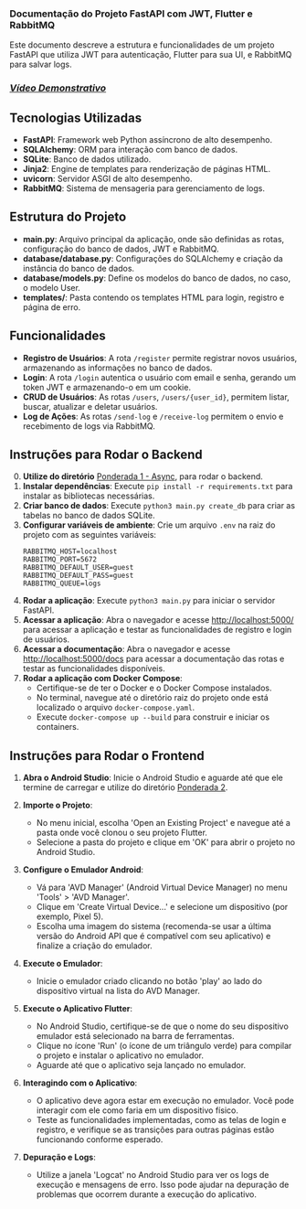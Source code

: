 ### Documentação do Projeto FastAPI com JWT, Flutter e RabbitMQ

Este documento descreve a estrutura e funcionalidades de um projeto FastAPI que utiliza JWT para autenticação, Flutter para sua UI, e RabbitMQ para salvar logs.

### [*Vídeo Demonstrativo*](https://drive.google.com/file/d/1Vh3TFzF9M7p_2Tzg7zVJIRP1NTqEElaN/view?usp=sharing)

## Tecnologias Utilizadas

- **FastAPI**: Framework web Python assíncrono de alto desempenho.
- **SQLAlchemy**: ORM para interação com banco de dados.
- **SQLite**: Banco de dados utilizado.
- **Jinja2**: Engine de templates para renderização de páginas HTML.
- **uvicorn**: Servidor ASGI de alto desempenho.
- **RabbitMQ**: Sistema de mensageria para gerenciamento de logs.

## Estrutura do Projeto

- **main.py**: Arquivo principal da aplicação, onde são definidas as rotas, configuração do banco de dados, JWT e RabbitMQ.
- **database/database.py**: Configurações do SQLAlchemy e criação da instância do banco de dados.
- **database/models.py**: Define os modelos do banco de dados, no caso, o modelo User.
- **templates/**: Pasta contendo os templates HTML para login, registro e página de erro.

## Funcionalidades

- **Registro de Usuários**: A rota `/register` permite registrar novos usuários, armazenando as informações no banco de dados.
- **Login**: A rota `/login` autentica o usuário com email e senha, gerando um token JWT e armazenando-o em um cookie.
- **CRUD de Usuários**: As rotas `/users`, `/users/{user_id}`, permitem listar, buscar, atualizar e deletar usuários.
- **Log de Ações**: As rotas `/send-log` e `/receive-log` permitem o envio e recebimento de logs via RabbitMQ.

## Instruções para Rodar o Backend

0. **Utilize do diretório** [Ponderada 1 - Async](https://github.com/Gabi-Barretto/M10-Individual/tree/main/Ponderada%201%20-%20Async), para rodar o backend.
1. **Instalar dependências**: Execute `pip install -r requirements.txt` para instalar as bibliotecas necessárias.
2. **Criar banco de dados**: Execute `python3 main.py create_db` para criar as tabelas no banco de dados SQLite.
3. **Configurar variáveis de ambiente**: Crie um arquivo `.env` na raiz do projeto com as seguintes variáveis:
   ```env
   RABBITMQ_HOST=localhost
   RABBITMQ_PORT=5672
   RABBITMQ_DEFAULT_USER=guest
   RABBITMQ_DEFAULT_PASS=guest
   RABBITMQ_QUEUE=logs
   ```
4. **Rodar a aplicação**: Execute `python3 main.py` para iniciar o servidor FastAPI.
5. **Acessar a aplicação**: Abra o navegador e acesse [http://localhost:5000/](http://localhost:5000/) para acessar a aplicação e testar as funcionalidades de registro e login de usuários.
6. **Acessar a documentação**: Abra o navegador e acesse [http://localhost:5000/docs](http://localhost:5000/docs) para acessar a documentação das rotas e testar as funcionalidades disponíveis.
7. **Rodar a aplicação com Docker Compose**:
   - Certifique-se de ter o Docker e o Docker Compose instalados.
   - No terminal, navegue até o diretório raiz do projeto onde está localizado o arquivo `docker-compose.yaml`.
   - Execute `docker-compose up --build` para construir e iniciar os containers.

## Instruções para Rodar o Frontend

1. **Abra o Android Studio**: Inicie o Android Studio e aguarde até que ele termine de carregar e utilize do diretório [Ponderada 2](https://github.com/Gabi-Barretto/M10-Individual/tree/main/Ponderada%202).

2. **Importe o Projeto**:
   - No menu inicial, escolha 'Open an Existing Project' e navegue até a pasta onde você clonou o seu projeto Flutter.
   - Selecione a pasta do projeto e clique em 'OK' para abrir o projeto no Android Studio.

3. **Configure o Emulador Android**:
   - Vá para 'AVD Manager' (Android Virtual Device Manager) no menu 'Tools' > 'AVD Manager'.
   - Clique em 'Create Virtual Device...' e selecione um dispositivo (por exemplo, Pixel 5).
   - Escolha uma imagem do sistema (recomenda-se usar a última versão do Android API que é compatível com seu aplicativo) e finalize a criação do emulador.

4. **Execute o Emulador**:
   - Inicie o emulador criado clicando no botão 'play' ao lado do dispositivo virtual na lista do AVD Manager.

5. **Execute o Aplicativo Flutter**:
   - No Android Studio, certifique-se de que o nome do seu dispositivo emulador está selecionado na barra de ferramentas.
   - Clique no ícone 'Run' (o ícone de um triângulo verde) para compilar o projeto e instalar o aplicativo no emulador.
   - Aguarde até que o aplicativo seja lançado no emulador.

6. **Interagindo com o Aplicativo**:
   - O aplicativo deve agora estar em execução no emulador. Você pode interagir com ele como faria em um dispositivo físico.
   - Teste as funcionalidades implementadas, como as telas de login e registro, e verifique se as transições para outras páginas estão funcionando conforme esperado.

7. **Depuração e Logs**:
   - Utilize a janela 'Logcat' no Android Studio para ver os logs de execução e mensagens de erro. Isso pode ajudar na depuração de problemas que ocorrem durante a execução do aplicativo.